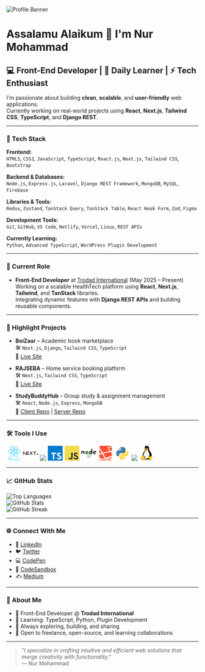 ![Profile Banner](https://media.licdn.com/dms/image/v2/D4E16AQH_o1ljy1xL_w/profile-displaybackgroundimage-shrink_350_1400/0/1737127261254?e=1742428800&v=beta&t=aS4Wwb83ccSETp6-TySGSiq-1xFRQ6gaoTQ565LhKxM)

# Assalamu Alaikum 👋 I'm Nur Mohammad

## 💻 Front-End Developer | 🌱 Daily Learner | ⚡ Tech Enthusiast

I'm passionate about building **clean**, **scalable**, and **user-friendly** web applications.  
Currently working on real-world projects using **React**, **Next.js**, **Tailwind CSS**, **TypeScript**, and **Django REST**.

---

### 🚀 Tech Stack

**Frontend:**  
`HTML5`, `CSS3`, `JavaScript`, `TypeScript`, `React.js`, `Next.js`, `Tailwind CSS`, `Bootstrap`

**Backend & Databases:**  
`Node.js`, `Express.js`, `Laravel`, `Django REST Framework`, `MongoDB`, `MySQL`, `Firebase`

**Libraries & Tools:**  
`Redux`, `Zustand`, `TanStack Query`, `TanStack Table`, `React Hook Form`, `Zod`, `Figma`

**Development Tools:**  
`Git`, `GitHub`, `VS Code`, `Netlify`, `Vercel`, `Linux`, `REST APIs`

**Currently Learning:**  
`Python`, `Advanced TypeScript`, `WordPress Plugin Development`

---

### 💼 Current Role

- **Front-End Developer** at [Trodad International](#) (May 2025 – Present)  
  Working on a scalable HealthTech platform using **React**, **Next.js**, **Tailwind**, and **TanStack** libraries.  
  Integrating dynamic features with **Django REST APIs** and building reusable components.

---

### 🔭 Highlight Projects

- **BoiZaar** – Academic book marketplace  
  🛠️ `Next.js`, `Django`, `Tailwind CSS`, `TypeScript`  
  🔗 [Live Site](https://trio-beam-boi-zaar.vercel.app)

- **RAJSEBA** – Home service booking platform  
  🛠️ `Next.js`, `Tailwind CSS`, `TypeScript`  
  🔗 [Live Site](https://rajseba.com)

- **StudyBuddyHub** – Group study & assignment management  
  🛠️ `React`, `Node.js`, `Express`, `MongoDB`  
  🔗 [Client Repo](#) | [Server Repo](#)

---

### 🛠️ Tools I Use

<p align="left">
  <img src="https://raw.githubusercontent.com/devicons/devicon/master/icons/react/react-original-wordmark.svg" width="40" />
  <img src="https://raw.githubusercontent.com/devicons/devicon/master/icons/nextjs/nextjs-original-wordmark.svg" width="40" />
  <img src="https://www.vectorlogo.zone/logos/tailwindcss/tailwindcss-icon.svg" width="40" />
  <img src="https://raw.githubusercontent.com/devicons/devicon/master/icons/typescript/typescript-original.svg" width="40" />
  <img src="https://raw.githubusercontent.com/devicons/devicon/master/icons/javascript/javascript-original.svg" width="40" />
  <img src="https://raw.githubusercontent.com/devicons/devicon/master/icons/nodejs/nodejs-original-wordmark.svg" width="40" />
  <img src="https://raw.githubusercontent.com/devicons/devicon/master/icons/laravel/laravel-plain-wordmark.svg" width="40" />
  <img src="https://raw.githubusercontent.com/devicons/devicon/master/icons/python/python-original.svg" width="40" />
  <img src="https://www.vectorlogo.zone/logos/git-scm/git-scm-icon.svg" width="40" />
  <img src="https://raw.githubusercontent.com/devicons/devicon/master/icons/linux/linux-original.svg" width="40" />
</p>

---

### 📈 GitHub Stats

![Top Languages](https://github-readme-stats.vercel.app/api/top-langs/?username=nurmhm&layout=compact&theme=default)  
![GitHub Stats](https://github-readme-stats.vercel.app/api?username=nurmhm&show_icons=true&theme=default)  
![GitHub Streak](https://github-readme-streak-stats.herokuapp.com/?user=nurmhm&theme=default)

---

### 🌐 Connect With Me

- 💼 [LinkedIn](https://linkedin.com/in/nurmhm7228)
- 🐦 [Twitter](https://twitter.com/fghj)
- 💻 [CodePen](https://codepen.io/nurmhm)
- 🧪 [CodeSandbox](https://codesandbox.io/u/nurmhm)
- ✍️ [Medium](https://medium.com/hjk)

---

### 📌 About Me

- 💼 Front-End Developer @ **Trodad International**
- 🌱 Learning: TypeScript, Python, Plugin Development
- 🧩 Always exploring, building, and sharing
- 🤝 Open to freelance, open-source, and learning collaborations

---

> _"I specialize in crafting intuitive and efficient web solutions that merge creativity with functionality."_  
> — Nur Mohammad
